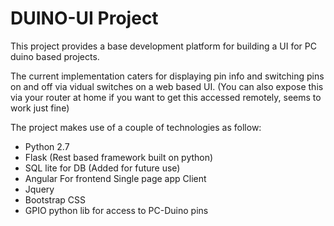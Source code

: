 DUINO-UI Project
=============
This project provides a base development platform for building a UI for PC duino based projects.

The current implementation caters for displaying pin info and switching pins on and off via vidual switches on a web based UI. (You can also expose this via your router at home if you want to get this accessed remotely, seems to work just fine)

The project makes use of a couple of technologies as follow:

* Python 2.7
* Flask (Rest based framework built on python)
* SQL lite for DB (Added for future use)
* Angular For frontend Single page app Client 
* Jquery 
* Bootstrap CSS
* GPIO python lib for access to PC-Duino pins